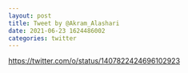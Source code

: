 ```yaml
--- 
layout: post 
title: Tweet by @Akram_Alashari 
date: 2021-06-23 1624486002 
categories: twitter 
--- 
```

https://twitter.com/o/status/1407822424696102923